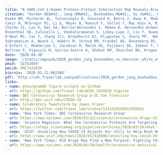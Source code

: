 ```yaml
---
title: "A SARS-CoV-2-Human Protein-Protein Interaction Map Reveals Drug Targets and Potential Drug-Repurposing."
citation: "Gordon DE&#42;, Jang GM&#42;, Bouhaddou M&#42;, Xu J&#42;, Obernier K&#42;, White KM&#42;, O'Meara MJ&#42;, Rezelj VV&#42;, Guo JZ, Swaney DL, Tummino TA, Huttenhain R,
Kaake RM, Richards AL, Tutuncuoglu B, Foussard H, Batra J, Haas K, Modak M, Kim M, Haas P, Polacco BJ, Braberg H, Fabius JM, Eckhardt M, Soucheray M, Bennett MJ,
Cakir M, McGregor MJ, Li Q, Meyer B, Roesch F, Vallet T, Mac Kain A, Miorin L, Moreno E, Naing ZZC, Zhou Y, Peng S, Shi Y, Zhang Z, Shen W, Kirby IT, Melnyk JE,
Chorba JS, Lou K, Dai SA, Barrio-Hernandez I, Memon D, Hernandez-Armenta C, Lyu J, Mathy CJP, Perica T, Pilla KB, Ganesan SJ, Saltzberg DJ, Rakesh R, Liu X,
Rosenthal SB, Calviello L, Venkataramanan S, Liboy-Lugo J, Lin Y, Huang XP, Liu Y, **Wankowicz SA**, Bohn M, Safari M, Ugur FS, Koh C, Savar NS, Tran QD, Shengjuler D, Fletcher SJ,
O'Neal MC, Cai Y, Chang JCJ, Broadhurst DJ, Klippsten S, Sharp PP,  Wenzell NA, Kuzuoglu D, Wang HY, Trenker R, Young JM, Cavero DA, Hiatt J, Roth TL, Rathore U,
Subramanian A, Noack J, Hubert M, Stroud RM, Frankel AD, Rosenberg OS, Verba KA, Agard D, Ott M, Emerman M, Jura N, von Zastrow M, Verdin E, Ashworth A, Schwartz O,
d'Enfert C, Mukherjee S, Jacobson M, Malik HS, Fujimori DG, Ideker T, Craik CS, Floor S, **Fraser JS**, Gross JD, Sali A, Roth BL, Ruggero D, Taunton J, Kortemme T,
Beltrao P, Vignuzzi M, García-Sastre A, Shokat KM, Shoichet BK, Krogan NJ. *Nature*. 2020."
date: '2020-04-30'
image: '/static/img/pub/2020_gordon_jang_bouhaddou_xu_obernier_white_omeara_rezelj.png'
pmid: '32353859'
pmcid: PMC7431030
biorxiv: '2020.03.22.002386'
pdf: 'http://cdn.fraserlab.com/publications/2020_gordon_jang_bouhaddou_xu_obernier_white_omeara_rezelj.pdf'
links:
- name: gtex/gnomAD figure scripts on GitHub
  url: https://github.com/fraser-lab/QCRG_COVID19_Figures
- name: QBI Coronavirus Research Group @ UC San Francisco
  url: http://qbi.ucsf.edu/COVID-19
- name: Celebratory Tweetstorm by James Fraser
  url: https://twitter.com/fraser_lab/status/1241929245812592641
- name: 'New York Times: QBI Coronavirus Research Group'
  url: https://www.nytimes.com/2020/03/22/science/coronavirus-drugs-chloroquine.html
- name: 'Science Magazine: What the Coronavirus Proteins Are Targeting'
  url: https://blogs.sciencemag.org/pipeline/archives/2020/03/26/what-the-coronavirus-proteins-are-targeting
- name: 'UCSF: Unveiling How COVID-19 Hijacks Our Cells to Help Rush New Drugs to Patients'
  url: https://www.ucsf.edu/news/2020/03/416986/unveiling-how-covid-19-hijacks-our-cells-help-rush-new-drugs-patients
- name: 'New York Times: Old Drugs May Find a New Purpose: Fighting the Coronavirus.'
  url: https://www.nytimes.com/2020/04/30/health/coronavirus-antiviral-drugs.html
---
```

